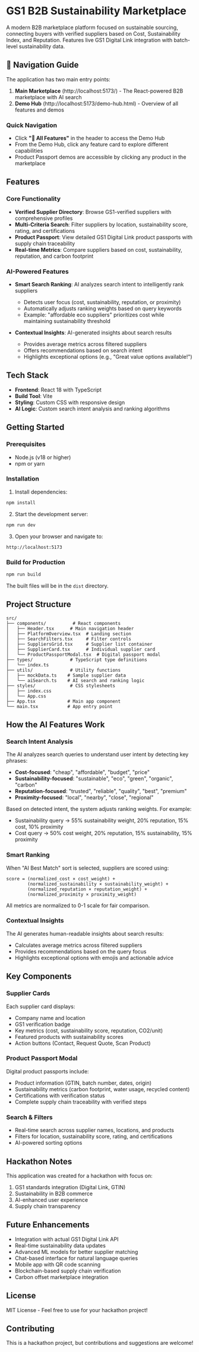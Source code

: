 # GS1 B2B Sustainability Marketplace

A modern B2B marketplace platform focused on sustainable sourcing, connecting buyers with verified suppliers based on Cost, Sustainability Index, and Reputation. Features live GS1 Digital Link integration with batch-level sustainability data.

## 🎯 Navigation Guide

The application has two main entry points:

1. **Main Marketplace** (http://localhost:5173/) - The React-powered B2B marketplace with AI search
2. **Demo Hub** (http://localhost:5173/demo-hub.html) - Overview of all features and demos

### Quick Navigation
- Click **"🎯 All Features"** in the header to access the Demo Hub
- From the Demo Hub, click any feature card to explore different capabilities
- Product Passport demos are accessible by clicking any product in the marketplace

## Features

### Core Functionality
- **Verified Supplier Directory**: Browse GS1-verified suppliers with comprehensive profiles
- **Multi-Criteria Search**: Filter suppliers by location, sustainability score, rating, and certifications
- **Product Passport**: View detailed GS1 Digital Link product passports with supply chain traceability
- **Real-time Metrics**: Compare suppliers based on cost, sustainability, reputation, and carbon footprint

### AI-Powered Features
- **Smart Search Ranking**: AI analyzes search intent to intelligently rank suppliers
  - Detects user focus (cost, sustainability, reputation, or proximity)
  - Automatically adjusts ranking weights based on query keywords
  - Example: "affordable eco suppliers" prioritizes cost while maintaining sustainability threshold

- **Contextual Insights**: AI-generated insights about search results
  - Provides average metrics across filtered suppliers
  - Offers recommendations based on search intent
  - Highlights exceptional options (e.g., "Great value options available!")

## Tech Stack

- **Frontend**: React 18 with TypeScript
- **Build Tool**: Vite
- **Styling**: Custom CSS with responsive design
- **AI Logic**: Custom search intent analysis and ranking algorithms

## Getting Started

### Prerequisites
- Node.js (v18 or higher)
- npm or yarn

### Installation

1. Install dependencies:
```bash
npm install
```

2. Start the development server:
```bash
npm run dev
```

3. Open your browser and navigate to:
```
http://localhost:5173
```

### Build for Production

```bash
npm run build
```

The built files will be in the `dist` directory.

## Project Structure

```
src/
├── components/          # React components
│   ├── Header.tsx      # Main navigation header
│   ├── PlatformOverview.tsx  # Landing section
│   ├── SearchFilters.tsx     # Filter controls
│   ├── SuppliersGrid.tsx     # Supplier list container
│   ├── SupplierCard.tsx      # Individual supplier card
│   └── ProductPassportModal.tsx  # Digital passport modal
├── types/              # TypeScript type definitions
│   └── index.ts
├── utils/              # Utility functions
│   ├── mockData.ts    # Sample supplier data
│   └── aiSearch.ts    # AI search and ranking logic
├── styles/             # CSS stylesheets
│   ├── index.css
│   └── App.css
├── App.tsx            # Main app component
└── main.tsx           # App entry point
```

## How the AI Features Work

### Search Intent Analysis
The AI analyzes search queries to understand user intent by detecting key phrases:

- **Cost-focused**: "cheap", "affordable", "budget", "price"
- **Sustainability-focused**: "sustainable", "eco", "green", "organic", "carbon"
- **Reputation-focused**: "trusted", "reliable", "quality", "best", "premium"
- **Proximity-focused**: "local", "nearby", "close", "regional"

Based on detected intent, the system adjusts ranking weights. For example:
- Sustainability query → 55% sustainability weight, 20% reputation, 15% cost, 10% proximity
- Cost query → 50% cost weight, 20% reputation, 15% sustainability, 15% proximity

### Smart Ranking
When "AI Best Match" sort is selected, suppliers are scored using:
```
score = (normalized_cost × cost_weight) +
        (normalized_sustainability × sustainability_weight) +
        (normalized_reputation × reputation_weight) +
        (normalized_proximity × proximity_weight)
```

All metrics are normalized to 0-1 scale for fair comparison.

### Contextual Insights
The AI generates human-readable insights about search results:
- Calculates average metrics across filtered suppliers
- Provides recommendations based on the query focus
- Highlights exceptional options with emojis and actionable advice

## Key Components

### Supplier Cards
Each supplier card displays:
- Company name and location
- GS1 verification badge
- Key metrics (cost, sustainability score, reputation, CO2/unit)
- Featured products with sustainability scores
- Action buttons (Contact, Request Quote, Scan Product)

### Product Passport Modal
Digital product passports include:
- Product information (GTIN, batch number, dates, origin)
- Sustainability metrics (carbon footprint, water usage, recycled content)
- Certifications with verification status
- Complete supply chain traceability with verified steps

### Search & Filters
- Real-time search across supplier names, locations, and products
- Filters for location, sustainability score, rating, and certifications
- AI-powered sorting options

## Hackathon Notes

This application was created for a hackathon with focus on:
1. GS1 standards integration (Digital Link, GTIN)
2. Sustainability in B2B commerce
3. AI-enhanced user experience
4. Supply chain transparency

## Future Enhancements

- Integration with actual GS1 Digital Link API
- Real-time sustainability data updates
- Advanced ML models for better supplier matching
- Chat-based interface for natural language queries
- Mobile app with QR code scanning
- Blockchain-based supply chain verification
- Carbon offset marketplace integration

## License

MIT License - Feel free to use for your hackathon project!

## Contributing

This is a hackathon project, but contributions and suggestions are welcome!
